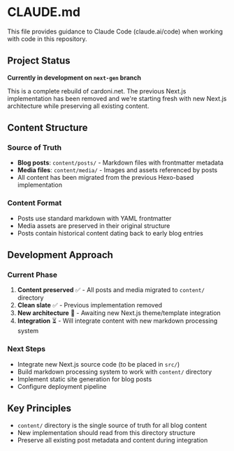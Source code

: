 # CLAUDE.md

This file provides guidance to Claude Code (claude.ai/code) when working with code in this repository.

## Project Status

**Currently in development on `next-gen` branch**

This is a complete rebuild of cardoni.net. The previous Next.js implementation has been removed and we're starting fresh with new Next.js architecture while preserving all existing content.

## Content Structure

### Source of Truth
- **Blog posts**: `content/posts/` - Markdown files with frontmatter metadata
- **Media files**: `content/media/` - Images and assets referenced by posts
- All content has been migrated from the previous Hexo-based implementation

### Content Format
- Posts use standard markdown with YAML frontmatter
- Media assets are preserved in their original structure
- Posts contain historical content dating back to early blog entries

## Development Approach

### Current Phase
1. **Content preserved** ✅ - All posts and media migrated to `content/` directory
2. **Clean slate** ✅ - Previous implementation removed
3. **New architecture** 🔄 - Awaiting new Next.js theme/template integration
4. **Integration** ⏳ - Will integrate content with new markdown processing system

### Next Steps
- Integrate new Next.js source code (to be placed in `src/`)
- Build markdown processing system to work with `content/` directory
- Implement static site generation for blog posts
- Configure deployment pipeline

## Key Principles
- `content/` directory is the single source of truth for all blog content
- New implementation should read from this directory structure
- Preserve all existing post metadata and content during integration
